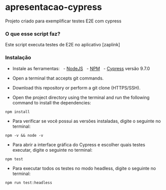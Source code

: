 # apresentacao-cypress
Projeto criado para exemplificar testes E2E com cypress

### O que esse script faz?
Este script executa testes de E2E no aplicativo [zaplink]

### Instalação
- Instale as ferramentas:
  - [NodeJS](https://nodejs.org/en/download/ "NodeJS")
  - [NPM](https://www.npm.com/ "NPM")
  - [Cypress](https://www.npm.com/ "Cypress") versão 9.7.0

- Open a terminal that accepts git commands.
- Download this repository or perform a git clone (HTTPS/SSH).
- Open the project directory using the terminal and run the following command to install the dependencies:
```
npm install
```

- Para verificar se você possui as versões instaladas, digite o seguinte no terminal:
```
npm -v && node -v
```

- Para abrir a interface gráfica do Cypress e escolher quais testes executar, digite o seguinte no terminal:
```
npm test
```

- Para executar todos os testes no modo headless, digite o seguinte no terminal:
```
npm run test:headless
```
